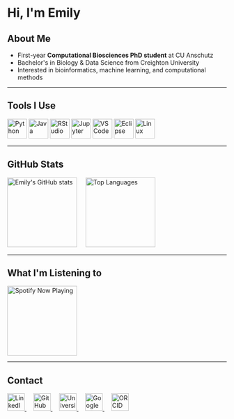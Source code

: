 # Hi, I'm Emily  

## About Me

- First-year **Computational Biosciences PhD student** at CU Anschutz 
- Bachelor's in Biology & Data Science from Creighton University
- Interested in bioinformatics, machine learning, and computational methods 

---

## Tools I Use

<p align="left">
  <img src="https://cdn.jsdelivr.net/gh/devicons/devicon@latest/icons/python/python-original.svg" alt="Python" width="45" height="45"/>
  <img src="https://cdn.jsdelivr.net/gh/devicons/devicon@latest/icons/java/java-original.svg" alt="Java" width="45" height="45"/>    
  <img src="https://cdn.jsdelivr.net/gh/devicons/devicon@latest/icons/rstudio/rstudio-original.svg" alt="RStudio" width="45" height="45"/>
  <img src="https://cdn.jsdelivr.net/gh/devicons/devicon@latest/icons/jupyter/jupyter-original.svg" alt="Jupyter" width="45" height="45"/>
  <img src="https://cdn.jsdelivr.net/gh/devicons/devicon/icons/vscode/vscode-original.svg" alt="VSCode" width="45" height="45"/>
  <img src="https://cdn.jsdelivr.net/gh/devicons/devicon@latest/icons/eclipse/eclipse-original.svg" alt="Eclipse" width="45" height="45"/>
  <img src="https://cdn.jsdelivr.net/gh/devicons/devicon@latest/icons/linux/linux-original.svg" alt="Linux" width="45" height="45"/>
</p>

---

## GitHub Stats
<p align="left">
  <img src="https://github-readme-stats.vercel.app/api?username=emilyekstrum&show_icons=true&theme=radical" alt="Emily's GitHub stats" height="160" />
  &nbsp;&nbsp;&nbsp;
  <img src="https://github-readme-stats.vercel.app/api/top-langs/?username=emilyekstrum&layout=compact&theme=radical" alt="Top Languages" height="160" />
  &nbsp;&nbsp;&nbsp;

</p>


---

## What I'm Listening to
  <img src="https://spotify-github-profile.kittinanx.com/api/view?uid=emily.ekstrum844&cover_image=true&theme=default&show_offline=true&background_color=121212&interchange=false&bar_color_cover=true" alt="Spotify Now Playing" height="160" />

</p>

---

## Contact 

<p align="left">
  <a href="https://www.linkedin.com/in/emilyekstrum/" target="_blank">
    <img src="https://cdn.jsdelivr.net/gh/devicons/devicon@latest/icons/linkedin/linkedin-original.svg" alt="LinkedIn" width="40" height="40"/>
  </a>
  &nbsp;&nbsp;&nbsp;
  <a href="https://github.com/emilyekstrum" target="_blank">
    <img src="https://cdn.jsdelivr.net/gh/devicons/devicon@latest/icons/github/github-original.svg" alt="GitHub" width="40" height="40"/>
  </a>
  &nbsp;&nbsp;&nbsp;
  <a href="mailto:emily.ekstrum@cuanschutz.edu">
    <img src="https://img.icons8.com/ios-filled/50/000000/new-post.png" alt="University Email" width="40" height="40"/>
  </a>
    &nbsp;&nbsp;&nbsp;
  <a href="#" title="Google Scholar (coming soon)">
    <img src="https://img.icons8.com/color/48/000000/google-scholar--v3.png" alt="Google Scholar" width="40" height="40"/>
  </a>
  &nbsp;&nbsp;&nbsp;
  <a href="#" title="ORCID (coming soon)">
    <img src="https://img.icons8.com/windows/48/000000/orcid.png" alt="ORCID" width="40" height="40"/>
  </a>

</p>


